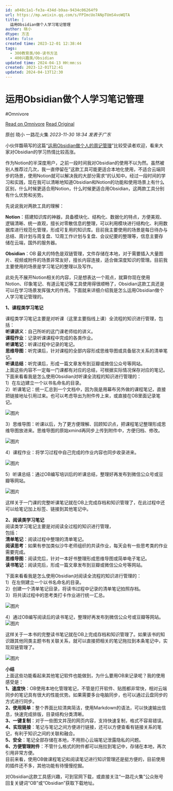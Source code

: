 ```yaml
---
id: a048c1a1-fe3a-434d-b9aa-9434c06264f9
url: https://mp.weixin.qq.com/s/FPImcUo7ANpTUmS4voWQTA
title: |
  运用Obsidian做个人学习笔记管理
author: 晓小
dtype: 方法
state: false
created time: 2023-12-01 12:38:44
tags:
  - 300教育类/00-读书方法
  - 400兴趣类/Obsidian
updated time: 2024-04-13 HH:mm:ss
created: 2023-12-01T12:41
updated: 2024-04-13T12:30
---
```



# 运用Obsidian做个人学习笔记管理
#Omnivore

[Read on Omnivore](https://omnivore.app/me/https-mp-weixin-qq-com-s-fp-imc-uo-7-a-np-t-um-s-4-vo-wqta-18c23abec35)
[Read Original](https://mp.weixin.qq.com/s/FPImcUo7ANpTUmS4voWQTA)

原创  晓小  一路花火集 _2023-11-30 18:34_ _发表于广东_ 

小伙伴馥萌写的这篇“[运用Obsidian做个人的周记管理](http://mp.weixin.qq.com/s?%5F%5Fbiz=MzAxNTY5MzYzNQ==&mid=2247484766&idx=1&sn=f3e4d0d62a9770214ae35e964a72c54b&chksm=9b816772acf6ee6459306868ee8d0705ee3d5247064ae45445b05f4555d658d92a581c6311f4&scene=21#wechat%5Fredirect)”比较受读者欢迎，看来大家对Obsidian的学习热情比较高涨。

作为Notion的半深度用户，之前一段时间我对Obsidian的使用不以为然。虽然被别人推荐过几次，我一直停留在”这款工具可能更适合本地化使用，不适合云端同步的场景，使用Notion就可以解决我的大部分需求“的认知中。经过一段时间的学习和实践，现在我可以清晰地知道Obsidian和Notion的功能和使用场景上有什么区别，什么时候更适合用Notion，什么时候更适合用Obsidian，这两款工具分别有什么优势和劣势。

先说说我对两款工具的理解：

**Notion**：搭建知识库的神器，具备模块化、结构化、数据化的特点，方便美观、逻辑清晰、统一直观，擅长对零散信息的整理，可以利用模块进行结构化、利用数据库进行规范化管理，形成可复用的知识库。目前我主要使用的场景是每日待办与总结、周计划与周复盘、12周工作计划与复盘、会议纪要的整理等，信息主要存储在云端，国外的服务器。

**Obsidian**：OB 最大的特色是双链管理，文件存储在本地，对于需要插入大量图片、视频或附件的场景非常友好，擅长内容连接，适合做深度知识的管理。目前我主要使用的场景是学习笔记的整理以及写作。

此处先不展开Notion相关的内容，只是想表达一个观点，就算你现在使用Notion、印象笔记、有道云笔记等工具使用得很顺畅了，Obsidian这款工具还是可以在学习场景发挥强大的作用。下面就来详细介绍我是怎么运用Obsidian做个人学习笔记管理的。

**1、课程类学习笔记**

课程类学习笔记主要是对听课（这里主要指线上课）全流程的知识进行管理，包括：  
**听课讲义**：自己所听的这门课老师给的讲义。  
**课程作业**：记录听课课程中完成的各类作业。  
**听课笔记**：听课过程中记录的笔记。  
**思维导图**：听完课后，针对课程的全部内容形成思维导图或具备层次关系的清单笔记。  
**听课总结**：听完课后，形成一篇文章发布到豆瓣或微信公众号等网站。  
上面这些内容不一定每一门课都有对应的总结，可根据实际情况保存对应的笔记。  
下面来看看我是怎么使用Obsidian对听课全流程的知识进行管理的：  
1）在左边建立一个以书名命名的目录。  
2）听课笔记：统一汇总到一个文档中，因为我是用幕布另外做的课程笔记，直接把链接地址引用过来。也可以考虑导出为附件传上来，或直接在OB里面记录笔记。

![图片](https://proxy-prod.omnivore-image-cache.app/0x0,sMyG5zsD8s1pT5rMsGBBePJyB2d5IRShufdHfFUCxLFE/https://mmbiz.qpic.cn/sz_mmbiz_png/ujWCYkic1D5uGPfhtmZ60yOf5l5MjKTqUNGekubC8EF5B7cht4TdvhqOAYcvYvTPjV2g86dVT0ibIaFhWwxk95XA/640?wx_fmt=png&from=appmsg)

3）思维导图：听课以后，为了更方便理解、回顾知识点，把课程笔记整理形成思维导图放进来。思维导图的原始xmind再同步上传到附件中，方便归档、修改。

![图片](https://proxy-prod.omnivore-image-cache.app/0x0,sK80g49qPFuiO8s3cXjjRGzuGKosASAt97v_WZZSjnys/https://mmbiz.qpic.cn/sz_mmbiz_png/ujWCYkic1D5uGPfhtmZ60yOf5l5MjKTqUo32Utja2icDwicJRFfcNRbxextibn39VsDyduqialGI51iaQ4Tfjl7iaCpxA/640?wx_fmt=png&from=appmsg)

4）课程作业：将学习过程中自己完成的作业内容也同步收录进来。

![图片](https://proxy-prod.omnivore-image-cache.app/0x0,sPOkb3CQNiA0d4VqrRTqo7jNXkF0UiUTA79vMoTcR05w/https://mmbiz.qpic.cn/sz_mmbiz_png/ujWCYkic1D5uGPfhtmZ60yOf5l5MjKTqUP15icJuf5AztVxvNUr40BMWfTwvVtC4SQzkWjDrNO2GDBicp84WKESUA/640?wx_fmt=png&from=appmsg)

5）听课总结：通过OB编写培训后的听课总结，整理好再发布到微信公众号或豆瓣等网站。

![图片](https://proxy-prod.omnivore-image-cache.app/0x0,s2_rZZak7A9ambNzM_YgTXr-wTaiacXs8uMG5sB7FhLM/https://mmbiz.qpic.cn/sz_mmbiz_png/ujWCYkic1D5uGPfhtmZ60yOf5l5MjKTqURupIbeeEn3VktZs7n6xJnEZQ5ZU9Y9Y63T3kU3pBibDJHlAeYZo906w/640?wx_fmt=png&from=appmsg)

这样关于一门课的完整听课笔记就在OB上完成存档和知识管理了，在此过程中还可以给笔记加上标签、链接到其他笔记中。

**2、阅读类学习笔记**  
阅读类学习笔记主要是对阅读全过程的知识进行管理，  
包括：  
**清单笔记**：阅读过程中整理的清单笔记。  
**阅读思考**：如果有参加类似沙牛老师组织的共读作业，每天会有一些思考类的作业需要完成。  
**思维导图**：阅读完后，针对一本好书整理形成思维导图或简单电子笔记。  
**读书笔记**：阅读完后，形成一篇文章发布到豆瓣或微信公众号等网站。

下面来看看我是怎么使用Obsidian对阅读全流程的知识进行管理的：  
1）在左侧建立一个以书名命名的目录。  
2）创建一个清单笔记目录，将读书过程中记录的清单笔记拍照存档。  
3）将共读过程中的思考类打卡作业进行统一汇总。

![图片](https://proxy-prod.omnivore-image-cache.app/0x0,sW1aXq8ClD8Uuwm6SWJPYmeyV3lLO5xGpMcRxYOE2S0U/https://mmbiz.qpic.cn/sz_mmbiz_png/ujWCYkic1D5uGPfhtmZ60yOf5l5MjKTqUsgCexCTSNzKQMiazgLc1OSntR5ibkMNLW6PIActtibdMNP0WQQoMBqL5Q/640?wx_fmt=png&from=appmsg)

4）通过OB编写阅读后的读书笔记，整理好再发布到微信公众号或豆瓣等网站。![图片](https://proxy-prod.omnivore-image-cache.app/0x0,sbqny7JOkj8S9ku8_3jFM4aWNmjS75wZfpwRvWW4K5SQ/https://mmbiz.qpic.cn/sz_mmbiz_png/ujWCYkic1D5uGPfhtmZ60yOf5l5MjKTqUVyOKTELKoPkOmXRICbYBCZChhrAUCGM1lQ18SqsWssnxXdgvTsrAiag/640?wx_fmt=png&from=appmsg)

这样关于一本书的完整读书笔记就在OB上完成存档和知识管理了。如果该书的知识跟其他同类主题书有关联关系，就可以直接把相关的笔记拖拉到本条笔记中，实现双链管理了。

![图片](https://proxy-prod.omnivore-image-cache.app/0x0,sqprYslOpQ6MBQe44dgOYveiuMCr2_qVG8Nm0PvwD82U/https://mmbiz.qpic.cn/sz_mmbiz_png/ujWCYkic1D5uGPfhtmZ60yOf5l5MjKTqUibUpGtggeOhmo2jE1Ved54VVdf6ibTLCyZDMB5bMx6M6kCFKl3QtuUiaQ/640?wx_fmt=png&from=appmsg)

**小结**  
上面这些功能看起来其他笔记软件也能做到，为什么要用OB来记录呢？我的使用感受是：  
**1、速度快**：OB使用本地化管理笔记，不管是打开软件、贴图都非常快，相对云端同步的笔记具有很大的性能优势。如果需要多台电脑同步，也可以通过云盘同步的方式进行同步。  
**2、使用简单**：整个界面比较清爽简洁，使用Markdown的语法，可以快速输出信息，快速完成排版，目录结构分类清晰。  
**3、一键复制**：对于一些图文并茂的网页内容，支持快速复制，格式不容易错误。  
**4、实现链接**：笔记与笔记之间方便进行链接，还可以方便查看有链接关系的笔记，有利于知识之间的关联和融合。  
**5、安全**：笔记全部存储在本地，不用担心云端笔记泄露隐私的问题。  
**6、方便管理附件**：不管什么格式的附件都可以拖拉到笔记中，存储在本地，再次引用非常方便。  
目前来看，使用OB做课程笔记和阅读笔记进行知识管理还是挺方便的，目前使用的插件还不多，其他功能有待慢慢挖掘。

对Obsidian这款工具感兴趣，可到官网下载，或直接关注“一路花火集”公众账号回复关键词“OB”或“Obsidian”获取下载地址。  



